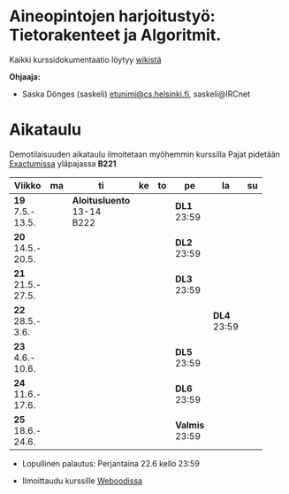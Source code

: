 # Aineopintojen harjoitustyö: Tietorakenteet ja Algoritmit.
Kaikki kurssidokumentaatio löytyy [wikistä](https://github.com/TiraLabra/2018-alku/wiki)

**Ohjaaja:**
* Saska Dönges (saskeli) etunimi@cs.helsinki.fi, saskeli@IRCnet

# Aikataulu

Demotilaisuuden aikataulu ilmoitetaan myöhemmin kurssilla
Pajat pidetään [Exactumissa](http://www.helsinki.fi/teknos/opetustilat/kumpula/gh2b/default.htm) yläpajassa **B221**

| Viikko | ma | ti | ke | to | pe | la | su |
| --- | --- | --- | --- | --- | --- | --- | --- |
| **19**<br>7.5.-<br>13.5. |  | **Aloitusluento**<br>13-14<br>B222 |  |  | **DL1**<br>23:59<br> |  |  |
| **20**<br>14.5.-<br>20.5. |  |  |  |  | **DL2**<br>23:59<br> |  |  |
| **21**<br>21.5.-<br>27.5. |  |  |  |  | **DL3**<br>23:59<br> |  |  |
| **22**<br>28.5.-<br>3.6. |  |  |  |  |  | **DL4**<br>23:59<br> |  |
| **23**<br>4.6.-<br>10.6. |  |  |  |  | **DL5**<br>23:59<br> |  |  |
| **24**<br>11.6.-<br>17.6. |  |  |  |  | **DL6**<br>23:59<br> |  |  |
| **25**<br>18.6.-<br>24.6. |  |  |  |  | **Valmis**<br>23:59 |  |  |

* Lopullinen palautus: Perjantaina 22.6 kello 23:59

* Ilmoittaudu kurssille [Weboodissa](https://weboodi.helsinki.fi/hy/opettaptied.jsp?OpetTap=122509145&html=1)
